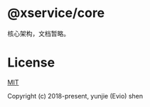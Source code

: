 # @xservice/core

核心架构，文档暂略。

# License

[MIT](http://opensource.org/licenses/MIT)

Copyright (c) 2018-present, yunjie (Evio) shen
